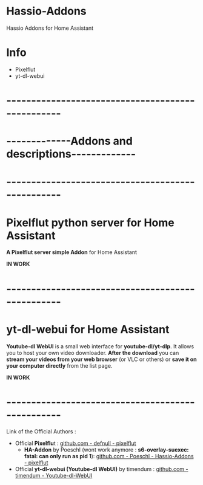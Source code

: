 # Hassio-Addons
Hassio Addons for Home Assistant

# Info
 - Pixelflut
 - yt-dl-webui


# -------------------------------------------------
# -------------Addons and descriptions-------------
# -------------------------------------------------
# Pixelflut python server for Home Assistant
**A Pixelflut server simple Addon** for Home Assistant


**IN WORK**


# -------------------------------------------------
# yt-dl-webui for Home Assistant
**Youtube-dl WebUI** is a small web interface for **youtube-dl/yt-dlp**.
It allows you to host your own video downloader.
**After the download** you can **stream your videos from your web browser** (or VLC or others) or **save it on your computer directly** from the list page.



**IN WORK**

# -------------------------------------------------




Link of the Official Authors :
  - Official **Pixelflu**t : [github.com - defnull - pixelflut](https://github.com/defnull/pixelflut)
    - **HA-Addon** by Poeschl (wont work anymore : **s6-overlay-suexec: fatal: can only run as pid 1**): [github.com - Poeschl - Hassio-Addons - pixelflut](https://github.com/Poeschl/Hassio-Addons/tree/main/pixelflut)
  - Official **yt-dl-webui (Youtube-dl WebUI)** by timendum : [github.com - timendum - Youtube-dl-WebUI](https://github.com/timendum/Youtube-dl-WebUI)

